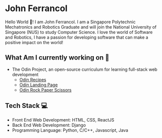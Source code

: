 # John Ferrancol 

Hello World 👋! I am John Ferrancol. I am a Singapore Polytechnic Mechatronics and Robotics Graduate and will join the National University of Singapore (NUS) to study Computer Science.
I love the world of Software and Robotics, I have a passion for developing software that can make a positive impact on the world! 

## What Am I currently working on 📃
- The Odin Project, an open-source curriculum for learning full-stack web development
  - [Odin Recipes](https://github.com/JohnFerrancol/odin-recipes)
  - [Odin Landing Page](https://github.com/JohnFerrancol/odin-landing-page)
  - [Odin Rock Paper Scissors](https://github.com/JohnFerrancol/odin-rock-paper-scissors)

## Tech Stack 💻
- Front End Web Development: HTML, CSS, ReactJS
- Back End Web Development: Django
- Programming Language: Python, C/C++, Javascript, Java
   



<!--
**JohnFerrancol/JohnFerrancol** is a ✨ _special_ ✨ repository because its `README.md` (this file) appears on your GitHub profile.

Here are some ideas to get you started:

- 🔭 I’m currently working on ...
- 🌱 I’m currently learning ...
- 👯 I’m looking to collaborate on ...
- 🤔 I’m looking for help with ...
- 💬 Ask me about ...
- 📫 How to reach me: ...
- 😄 Pronouns: ...
- ⚡ Fun fact: ...
[[![Anurag's GitHub stats](https://github-readme-stats.vercel.app/api?username=JohnFerrancol)](https://github.com/JohnFerrancol/github-readme-stats)
-->
